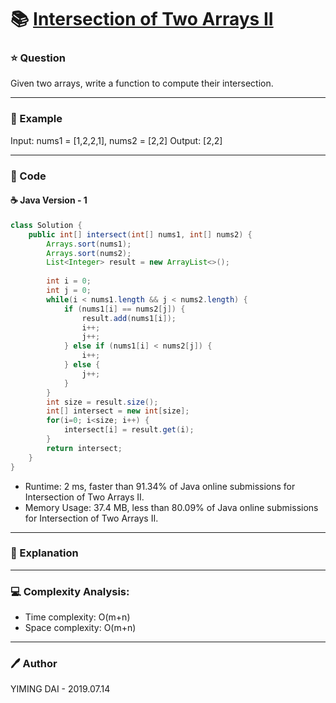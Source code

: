 # :books: [Intersection of Two Arrays II](https://leetcode.com/problems/intersection-of-two-arrays-ii/)

### :star: Question

Given two arrays, write a function to compute their intersection.

--- 

### :car: Example

Input: nums1 = [1,2,2,1], nums2 = [2,2]
Output: [2,2]

---

### :hammer: Code

#### :coffee: Java Version - 1

```java
class Solution {
    public int[] intersect(int[] nums1, int[] nums2) {
        Arrays.sort(nums1);
        Arrays.sort(nums2);
        List<Integer> result = new ArrayList<>();
        
        int i = 0;
        int j = 0;
        while(i < nums1.length && j < nums2.length) {
            if (nums1[i] == nums2[j]) {
                result.add(nums1[i]);
                i++;
                j++;
            } else if (nums1[i] < nums2[j]) {
                i++;
            } else {
                j++;
            }
        }
        int size = result.size();
        int[] intersect = new int[size];
        for(i=0; i<size; i++) {
            intersect[i] = result.get(i);
        }
        return intersect;
    }
}
```

- Runtime: 2 ms, faster than 91.34% of Java online submissions for Intersection of Two Arrays II.
- Memory Usage: 37.4 MB, less than 80.09% of Java online submissions for Intersection of Two Arrays II.

---

### :pencil: Explanation



---

### :computer: Complexity Analysis:

- Time complexity: O(m+n)
- Space complexity: O(m+n)

---

### :pen: Author

YIMING DAI - 2019.07.14
